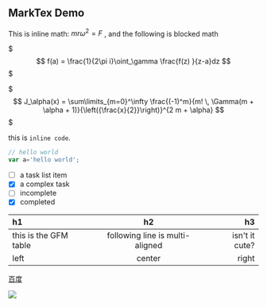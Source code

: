 ## MarkTex Demo

This is inline math: $mr\omega^2 = F$   , and the following is blocked math

$$$
f(a) = \frac{1}{2\pi i}\oint_\gamma \frac{f(z)  }{z-a}dz
$$$

$$$
J_\alpha(x) = \sum\limits_{m=0}^\infty \frac{(-1)^m}{m! \, \Gamma(m + \alpha + 1)}{\left({\frac{x}{2}}\right)}^{2 m + \alpha}
$$$
 
this is `inline code`.
 
```javascript
// hello world
var a='hello world';
```

- [ ] a task list item
- [x] a complex task
- [ ] incomplete
- [x] completed

|h1|h2|h3|
|:---|:---:|---:|
|this is the GFM table|following line is multi-aligned|isn't it cute?|
|left|center|right|

[百度](http://www.baidu.com)

![](file:///D:/MarkTex-Logo.png)



